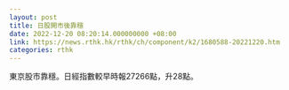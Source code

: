 ```yaml
---
layout: post
title: 日股開市後靠穩
date: 2022-12-20 08:20:14.000000000 +08:00
link: https://news.rthk.hk/rthk/ch/component/k2/1680588-20221220.htm
categories: rthk
---
```


東京股市靠穩。日經指數較早時報27266點，升28點。

